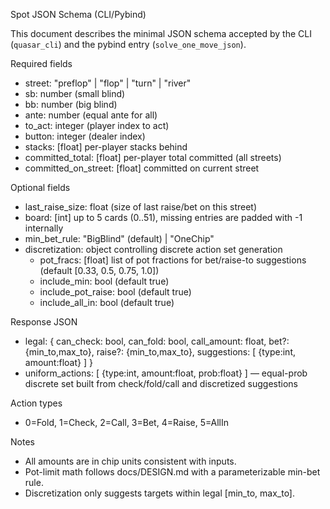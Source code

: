 Spot JSON Schema (CLI/Pybind)

This document describes the minimal JSON schema accepted by the CLI (`quasar_cli`) and the pybind entry (`solve_one_move_json`).

Required fields
- street: "preflop" | "flop" | "turn" | "river"
- sb: number (small blind)
- bb: number (big blind)
- ante: number (equal ante for all)
- to_act: integer (player index to act)
- button: integer (dealer index)
- stacks: [float] per-player stacks behind
- committed_total: [float] per-player total committed (all streets)
- committed_on_street: [float] committed on current street

Optional fields
- last_raise_size: float (size of last raise/bet on this street)
- board: [int] up to 5 cards (0..51), missing entries are padded with -1 internally
- min_bet_rule: "BigBlind" (default) | "OneChip"
- discretization: object controlling discrete action set generation
  - pot_fracs: [float] list of pot fractions for bet/raise-to suggestions (default [0.33, 0.5, 0.75, 1.0])
  - include_min: bool (default true)
  - include_pot_raise: bool (default true)
  - include_all_in: bool (default true)

Response JSON
- legal: { can_check: bool, can_fold: bool, call_amount: float, bet?: {min_to,max_to}, raise?: {min_to,max_to}, suggestions: [ {type:int, amount:float} ] }
- uniform_actions: [ {type:int, amount:float, prob:float} ] — equal-prob discrete set built from check/fold/call and discretized suggestions

Action types
- 0=Fold, 1=Check, 2=Call, 3=Bet, 4=Raise, 5=AllIn

Notes
- All amounts are in chip units consistent with inputs.
- Pot-limit math follows docs/DESIGN.md with a parameterizable min-bet rule.
- Discretization only suggests targets within legal [min_to, max_to].


